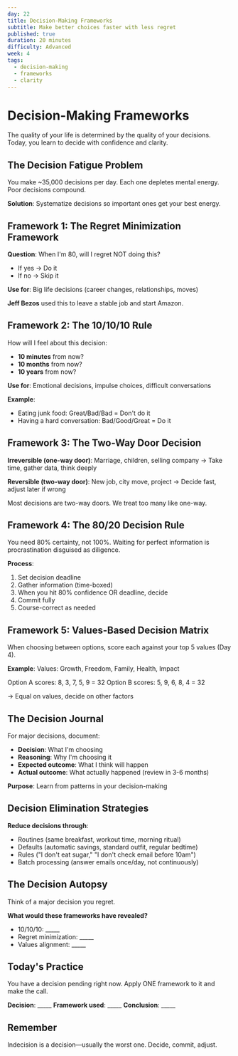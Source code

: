 ```yaml
---
day: 22
title: Decision-Making Frameworks
subtitle: Make better choices faster with less regret
published: true
duration: 20 minutes
difficulty: Advanced
week: 4
tags:
  - decision-making
  - frameworks
  - clarity
---
```


# Decision-Making Frameworks

The quality of your life is determined by the quality of your decisions. Today, you learn to decide with confidence and clarity.

## The Decision Fatigue Problem

You make ~35,000 decisions per day. Each one depletes mental energy. Poor decisions compound.

**Solution**: Systematize decisions so important ones get your best energy.

## Framework 1: The Regret Minimization Framework

**Question**: When I'm 80, will I regret NOT doing this?

- If yes → Do it
- If no → Skip it

**Use for**: Big life decisions (career changes, relationships, moves)

**Jeff Bezos** used this to leave a stable job and start Amazon.

## Framework 2: The 10/10/10 Rule

How will I feel about this decision:
- **10 minutes** from now?
- **10 months** from now?
- **10 years** from now?

**Use for**: Emotional decisions, impulse choices, difficult conversations

**Example**:
- Eating junk food: Great/Bad/Bad = Don't do it
- Having a hard conversation: Bad/Good/Great = Do it

## Framework 3: The Two-Way Door Decision

**Irreversible (one-way door)**: Marriage, children, selling company
→ Take time, gather data, think deeply

**Reversible (two-way door)**: New job, city move, project
→ Decide fast, adjust later if wrong

Most decisions are two-way doors. We treat too many like one-way.

## Framework 4: The 80/20 Decision Rule

You need 80% certainty, not 100%. Waiting for perfect information is procrastination disguised as diligence.

**Process**:
1. Set decision deadline
2. Gather information (time-boxed)
3. When you hit 80% confidence OR deadline, decide
4. Commit fully
5. Course-correct as needed

## Framework 5: Values-Based Decision Matrix

When choosing between options, score each against your top 5 values (Day 4).

**Example**:
Values: Growth, Freedom, Family, Health, Impact

Option A scores: 8, 3, 7, 5, 9 = 32
Option B scores: 5, 9, 6, 8, 4 = 32

→ Equal on values, decide on other factors

## The Decision Journal

For major decisions, document:
- **Decision**: What I'm choosing
- **Reasoning**: Why I'm choosing it
- **Expected outcome**: What I think will happen
- **Actual outcome**: What actually happened (review in 3-6 months)

**Purpose**: Learn from patterns in your decision-making

## Decision Elimination Strategies

**Reduce decisions through**:
- Routines (same breakfast, workout time, morning ritual)
- Defaults (automatic savings, standard outfit, regular bedtime)
- Rules ("I don't eat sugar," "I don't check email before 10am")
- Batch processing (answer emails once/day, not continuously)

## The Decision Autopsy

Think of a major decision you regret.

**What would these frameworks have revealed?**
- 10/10/10: _____
- Regret minimization: _____
- Values alignment: _____

## Today's Practice

You have a decision pending right now. Apply ONE framework to it and make the call.

**Decision**: _____
**Framework used**: _____
**Conclusion**: _____

## Remember

Indecision is a decision—usually the worst one. Decide, commit, adjust.
